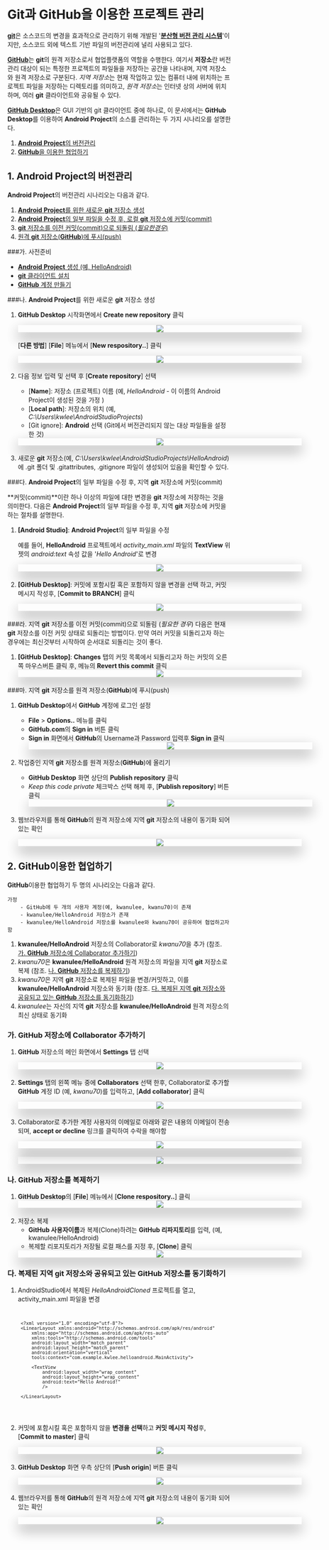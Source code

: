 <style> 
div.polaroid {
  	width: 640px;
  	box-shadow: 0 10px 30px 0 rgba(0, 0, 0, 0.2), 0 16px 30px 0 rgba(0, 0, 0, 0.19);
  	text-align: center;
	margin-bottom: 0.5cm;
}
</style>

# **Git과 GitHub**을 이용한 프로젝트 관리 

[**git**](https://git-scm.com/)은 소스코드의 변경을 효과적으로 관리하기 위해 개발된 '**[분산형 버전 관리 시스템](https://git-scm.com/book/ko/v1/%EC%8B%9C%EC%9E%91%ED%95%98%EA%B8%B0-%EB%B2%84%EC%A0%84-%EA%B4%80%EB%A6%AC%EB%9E%80%3F#분산-버전-관리-시스템)**'이지만, 소스코드 외에 텍스트 기반 파일의 버전관리에 널리 사용되고 있다. 

[**GitHub**](https://github.com/)는 **git**의 원격 저장소로서 협업플랫폼의 역할을 수행한다. 여기서 **저장소**란 버전관리 대상이 되는 특정한 프로젝트의 파일들을 저장하는 공간을 나타내며, 지역 저장소와 원격 저장소로 구분된다. *지역 저장소*는 현재 작업하고 있는 컴퓨터 내에 위치하는 프로젝트 파일을 저장하는 디렉토리를 의미하고, *원격 저장소*는 인터넷 상의 서버에 위치하며, 여러 **git** 클라이언트와 공유될 수 있다.

[**GitHub Desktop**](https://desktop.github.com/)은 GUI 기반의 git 클라이언트 중에 하나로, 이 문서에서는 **GitHub Desktop**를 이용하여 **Android Project**의 소스를 관리하는 두 가지 시나리오를 설명한다. 

1. [**Android Project**의 버전관리](#1)
2. [**GitHub**을 이용한 협업하기](#2)

<a name="1"></a>
## 1. **Android Project**의 버전관리
**Android Project**의 버전관리 시나리오는 다음과 같다.

1. [**Android Project**를 위한 새로운 **git** 저장소 생성](#1.1)
2. [**Android Project**의 일부 파일을 수정 후, 로컬 **git** 저장소에 커밋(commit)](#1.2)
3. [**git** 저장소를 이전 커밋(commit)으로 되돌림 (*필요한경우*)](#1.3) 
4. [원격 **git** 저장소(**GitHub**)에 푸시(push)](#1.4)

###가. 사전준비
- [**Android Project** 생성 (예, HelloAndroid)](https://kwanulee.github.io/Android/intro-android/start-android-project.html#start-android)
- [**git** 클라이언트 설치](install_git_clients.html) 
- [**GitHub** 계정 만들기](create-github-account.html)  

<a name="1.1"></a>
###나. **Android Project**를 위한 새로운 **git** 저장소 생성
1. **GitHub Desktop** 시작화면에서 **Create new repository** 클릭
	<div class="polaroid">
		<img src="figure/github-desktop-new-repository.JPG"> 
	</div>	

	[**다른 방법**] [**File**] 메뉴에서 [**New respository..**] 클릭
	<div class="polaroid">
		<img src="figure/create-local-repository-windows.PNG">
	</div>	
	
2. 다음 정보 입력 및 선택 후 [**Create repository**] 선택
	- [**Name**]: 저장소 (프로젝트) 이름 (예, *HelloAndroid* - 이 이름의 Android Project이 생성된 것을 가정 )
	- [**Local path**]: 저장소의 위치 (예, *C:\Users\kwlee\AndroidStudioProjects*)
	- [Git ignore]: **Android** 선택 (Git에서 버전관리되지 않는 대상 파일들을 설정한 것)
	<div class="polaroid">
		<img src="figure/create-new-repository-wizard.PNG">
	</div>
3. 새로운 **git** 저장소(예, *C:\Users\kwlee\AndroidStudioProjects\HelloAndroid*)에 .git 폴더 및 .gitattributes, .gitignore 파일이 생성되어 있음을 확인할 수 있다.

<a name="1.2"></a>
###다. **Android Project**의 일부 파일을 수정 후, 지역 **git** 저장소에 커밋(commit)
	
**커밋(commit)**이란 하나 이상의 파일에 대한 변경을 **git** 저장소에 저장하는 것을 의미한다. 다음은 **Android Project**의 일부 파일을 수정 후, 지역 **git** 저장소에 커밋을 하는 절차를 설명한다.

1. **[Android Studio]**:  **Android Project**의 일부 파일을 수정 

	예를 들어, **HelloAndroid** 프로젝트에서 *activity_main.xml* 파일의 **TextView** 위젯의 *android:text* 속성 값을 '*Hello Android*'로 변경 
	 <div class="polaroid">
		<img src="figure/helloandroid-project-change1.png">
	</div>

2. **[GitHub Desktop]**: 커밋에 포함시킬 혹은 포함하지 않을 변경을 선택 하고, 커밋 메시지 작성후, [**Commit to BRANCH**] 클릭 
	<div class="polaroid">
		<img src="figure/commit-message.PNG">
	</div>

<a name="1.3"></a>
###라. 지역 **git** 저장소를 이전 커밋(commit)으로 되돌림 (*필요한 경우*)
다음은 현재 **git** 저장소를 이전 커밋 상태로 되돌리는 방법이다. 만약 여러 커밋을 되돌리고자 하는 경우에는 최신것부터 시작하여 순서대로 되돌리는 것이 좋다.

1. **[GitHub Desktop]**: **Changes** 탭의 커밋 목록에서 되돌리고자 하는 커밋의 오른쪽 마우스버튼  클릭 후, 메뉴의 **Revert this commit** 클릭 
	<div class="polaroid">
		<img src="figure/revert-commit.PNG">
	</div>

<a name="1.4"></a>
###마. 지역 **git** 저장소를 원격 저장소(**GitHub**)에 푸시(push)

1. **GitHub Desktop**에서 **GitHub** 계정에 로그인 설정 

	- **File** > **Options..** 메뉴를 클릭
	- **GitHub.com**의 **Sign in** 버튼 클릭 
	- **Sign in** 화면에서 **GitHub**의 Username과 Password 입력후 **Sign in** 클릭 
		<div class="polaroid">
			<img src="figure/signin-github.PNG">
		</div>
2. 작업중인 지역 **git** 저장소를 원격 저장소(**GitHub**)에 올리기
	- **GitHub Desktop** 화면 상단의 **Publish repository** 클릭 
	- *Keep this code private* 체크박스 선택 해제 후, [**Publish repository**] 버튼 클릭
	 	<div class="polaroid">
			<img src="figure/publish-repository.png">
		</div>

3. 웹브라우저를 통해 **GitHub**의 원격 저장소에 지역 **git** 저장소의 내용이 동기화 되어 있는 확인  
	<div class="polaroid">
			<img src="figure/github-sync-result.png">
		</div>


## <a name="2"></a>2. **GitHub**이용한 협업하기
**GitHub**이용한 협업하기 두 명의 시나리오는 다음과 같다.

	가정
		- GitHub에 두 개의 사용자 계정(예, kwanulee, kwanu70)이 존재 
		- kwanulee/HelloAndroid 저장소가 존재
		- kwanulee/HelloAndroid 저장소를 kwanulee와 kwanu70이 공유하여 협업하고자 함

1. **kwanulee/HelloAndroid** 저장소의 Collaborator로 *kwanu70*을 추가 (참조. [가. **GitHub** 저장소에 Collaborator 추가하기](#2.1))
2. *kwanu70*은 **kwanulee/HelloAndroid** 원격 저장소의 파일을 지역 **git** 저장소로 복제 (참조. [나. **GitHub** 저장소를 복제하기](#2.2))
3. *kwanu70*은 지역 **git** 저장소로 복제된 파일을 변경/커밋하고, 이를 **kwanulee/HelloAndroid** 저장소와 동기화  (참조. [다.  복제된 지역 **git** 저장소와 공유되고 있는 **GitHub** 저장소를 동기화하기](#2.3))
4.  *kwanulee*는 자신의 지역 **git** 저장소를 **kwanulee/HelloAndroid** 원격 저장소의 최신 상태로 동기화

<a name="2.1"></a>
### 가. **GitHub** 저장소에 Collaborator 추가하기
1. **GitHub** 저장소의 메인 화면에서 **Settings** 탭 선택
	<div class="polaroid">
			<img src="figure/github-settings.png">
	</div>

2. **Settings** 탭의 왼쪽 메뉴 중에 **Collaborators** 선택 한후, Collaborator로 추가할 **GitHub** 계정 ID (예, *kwanu70*)를 입력하고, [**Add collaborator**] 클릭
	<div class="polaroid">
			<img src="figure/github-add-collaborator.png">
	</div>

3. Collaborator로 추가한 계정 사용자의 이메일로 아래와 같은 내용의 이메일이 전송되며, **accept or decline** 링크를 클릭하여 수락을 해야함
	<div class="polaroid">
			<img src="figure/email-authentication.png">
	</div>
	<div class="polaroid">
			<img src="figure/accept-invitation.png">
	</div>


<a name="2.2"></a>
### 나. **GitHub** 저장소를 복제하기

1. **GitHub Desktop**의 [**File**] 메뉴에서 [**Clone respository..**] 클릭
	<div class="polaroid">
		<img src="figure/clone-file-menu-windows.png">
	</div>	
2. 저장소 복제 
	- **GitHub 사용자이름**과 복제(Clone)하려는 **GitHub 리파지토리**를 입력, (예, kwanulee/HelloAndroid)
	- 복제할  리포지토리가 저장될 로컬 패스를 지정 후, [**Clone**] 클릭 
	<div class="polaroid">
		<img src="figure/clone-url-win.png">
	</div>	

<a name="2.3"></a>
### 다. 복제된 지역 **git** 저장소와 공유되고 있는 **GitHub** 저장소를 동기화하기
1. AndroidStudio에서 복제된 *HelloAndroidCloned* 프로젝트를 열고, activity_main.xml 파일을 변경
	<code>

		<?xml version="1.0" encoding="utf-8"?>
		<LinearLayout xmlns:android="http://schemas.android.com/apk/res/android"
		    xmlns:app="http://schemas.android.com/apk/res-auto"
		    xmlns:tools="http://schemas.android.com/tools"
		    android:layout_width="match_parent"
		    android:layout_height="match_parent"
		    android:orientation="vertical"
		    tools:context="com.example.kwlee.helloandroid.MainActivity">
	
		    <TextView
		        android:layout_width="wrap_content"
		        android:layout_height="wrap_content"
		        android:text="Hello Android!"
		        />
		
		</LinearLayout>
	</code>

2. 커밋에 포함시킬 혹은 포함하지 않을 **변경을 선택**하고 **커밋 메시지 작성**후, [**Commit to master**] 클릭 
	<div class="polaroid">
		<img src="figure/commit-message2.PNG">
	</div>
	 
5. **GitHub Desktop** 화면 우측 상단의 [**Push origin**] 버튼 클릭
		<div class="polaroid">
			<img src="figure/github-desktop-sync-button.png">
		</div>
		
6. 웹브라우저를 통해 **GitHub**의 원격 저장소에 지역 **git** 저장소의 내용이 동기화 되어 있는 확인  
	<div class="polaroid">
			<img src="figure/github-sync-result.png">
		</div>
 


